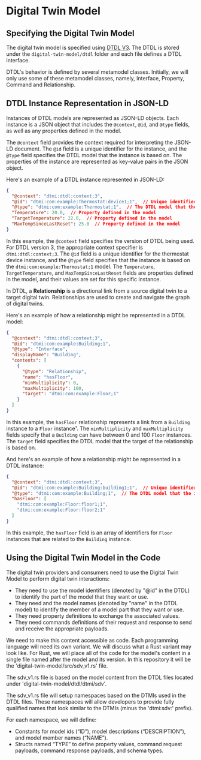 # Digital Twin Model

## Specifying the Digital Twin Model
The digital twin model is specified using [DTDL V3](https://github.com/Azure/opendigitaltwins-dtdl/blob/master/DTDL/v3/DTDL.v3.md). The DTDL is stored under the `digital-twin-model/dtdl` folder and each file defines a DTDL interface.

DTDL's behavior is defined by several metamodel classes. Initially, we will only use some of these metamodel classes, namely, Interface, Property, Command and Relationship.

## DTDL Instance Representation in JSON-LD

Instances of DTDL models are represented as JSON-LD objects. Each instance is a JSON object that includes the `@context`, `@id`, and `@type` fields, as well as any properties defined in the model.

The `@context` field provides the context required for interpreting the JSON-LD document. The `@id` field is a unique identifier for the instance, and the `@type` field specifies the DTDL model that the instance is based on. The properties of the instance are represented as key-value pairs in the JSON object.

Here's an example of a DTDL instance represented in JSON-LD:

```json
{
  "@context": "dtmi:dtdl:context;3",
  "@id": "dtmi:com:example:Thermostat:device1;1",  // Unique identifier for the instance
  "@type": "dtmi:com:example:Thermostat;1",  // The DTDL model that the instance is based on
  "Temperature": 20.0,  // Property defined in the model
  "TargetTemperature": 22.0,  // Property defined in the model
  "MaxTempSinceLastReset": 25.0  // Property defined in the model
}
```

In this example, the `@context` field specifies the version of DTDL being used. For DTDL version 3, the appropriate context specifier is `dtmi:dtdl:context;3`. The `@id` field is a unique identifier for the thermostat device instance, and the `@type` field specifies that the instance is based on the `dtmi:com:example:Thermostat;1` model. The `Temperature`, `TargetTemperature`, and `MaxTempSinceLastReset` fields are properties defined in the model, and their values are set for this specific instance.

In DTDL, a **Relationship** is a directional link from a source digital twin to a target digital twin. Relationships are used to create and navigate the graph of digital twins.

Here's an example of how a relationship might be represented in a DTDL model:

```json
{
  "@context": "dtmi:dtdl:context;3",
  "@id": "dtmi:com:example:Building;1",
  "@type": "Interface",
  "displayName": "Building",
  "contents": [
    {
      "@type": "Relationship",
      "name": "hasFloor",
      "minMultiplicity": 0,
      "maxMultiplicity": 100,
      "target": "dtmi:com:example:Floor;1"
    }
  ]
}
```

In this example, the `hasFloor` relationship represents a link from a `Building` instance to a `Floor` instance¹. The `minMultiplicity` and `maxMultiplicity` fields specify that a `Building` can have between 0 and 100 `Floor` instances. The `target` field specifies the DTDL model that the target of the relationship is based on.

And here's an example of how a relationship might be represented in a DTDL instance:

```json
{
  "@context": "dtmi:dtdl:context;3",
  "@id": "dtmi:com:example:Building:building1;1",  // Unique identifier for the instance
  "@type": "dtmi:com:example:Building;1",  // The DTDL model that the instance is based on
  "hasFloor": [
    "dtmi:com:example:Floor:floor1;1",
    "dtmi:com:example:Floor:floor2;1"
  ]
}
```

In this example, the `hasFloor` field is an array of identifiers for `Floor` instances that are related to the `Building` instance.


## Using the Digital Twin Model in the Code

The digital twin providers and consumers need to use the Digital Twin Model to perform digital twin interactions:
- They need to use the model identifiers (denoted by "@id" in the DTDL) to identify the part of the model that they want or use.
- They need and the model names (denoted by "name" in the DTDL model) to identify the member of a model part that they want or use.
- They need property definitions to exchange the associated values.
- They need commands definitions of their request and response to send and receive the appropriate payloads.

We need to make this content accessible as code.  Each programming language will need its own variant.  We will discuss what a Rust
variant may look like.  For Rust, we will place all of the code for the model's content in a single file named after the model and its version.  In this
repository it will be the 'digital-twin-model/src/sdv_v1.rs' file.

The sdv_v1.rs file is based on the model content from the DTDL files located under 'digital-twin-model/dtdl/dtmi/sdv'.

The sdv_v1.rs file will setup namespaces based on the DTMIs used in the DTDL files.  These namespaces will allow developers to provide fully
qualified names that look similar to the DTMIs (minus the 'dtmi:sdv:' prefix).

For each namespace, we will define:
- Constants for model ids (“ID”), model descriptions (“DESCRIPTION”), and model member names (“NAME”).
- Structs named “TYPE” to define property values, command request payloads, command response payloads, and schema types.
